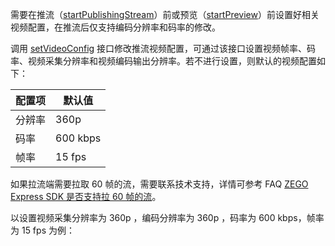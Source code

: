 <div class="mk-warning">

需要在推流（[startPublishingStream](@startPublishingStream)）前或预览（[startPreview](@startPreview)）前设置好相关视频配置，在推流后仅支持编码分辨率和码率的修改。

</div>

调用 [setVideoConfig](@setVideoConfig) 接口修改推流视频配置，可通过该接口设置视频帧率、码率、视频采集分辨率和视频编码输出分辨率。若不进行设置，则默认的视频配置如下：

|配置项|默认值|
|-|-|
|分辨率|360p|
|码率| 600 kbps|
|帧率|15 fps|

<div class="mk-hint">

如果拉流端需要拉取 60 帧的流，需要联系技术支持，详情可参考 FAQ [ZEGO Express SDK 是否支持拉 60 帧的流](https://doc-zh.zego.im/faq/Pull_the_stream_of_60_frames)。

</div>

以设置视频采集分辨率为 360p ，编码分辨率为 360p ，码率为 600 kbps，帧率为 15 fps 为例：
